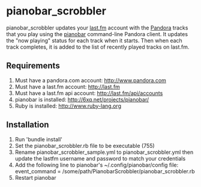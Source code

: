 # pianobar_scrobbler

pianobar_scrobbler updates your [last.fm](http://last.fm) account with
the [Pandora](http://pandora.com) tracks that you play using the 
[pianobar](http://6xq.net/projects/pianobar/) command-line Pandora client.
It updates the "now playing" status for each track when it starts.  Then 
when each track completes, it is added to the list of recently played 
tracks on last.fm.

## Requirements
1. Must have a pandora.com account: http://www.pandora.com
2. Must have a last.fm account: http://last.fm
3. Must have a last.fm api account: http://last.fm/api/accounts
4. pianobar is installed: http://6xq.net/projects/pianobar/
5. Ruby is installed: http://www.ruby-lang.org

## Installation

1. Run 'bundle install'
2. Set the pianobar_scrobbler.rb file to be executable (755)
3. Rename pianobar_scrobbler_sample.yml to pianobar_scrobbler.yml then
   update the lastfm username and password to match your credentials
4. Add the following line to pianobar's ~/.config/pianobar/config file:
      event_command = /some/path/PianobarScrobbler/pianobar_scrobbler.rb
5. Restart pianobar
